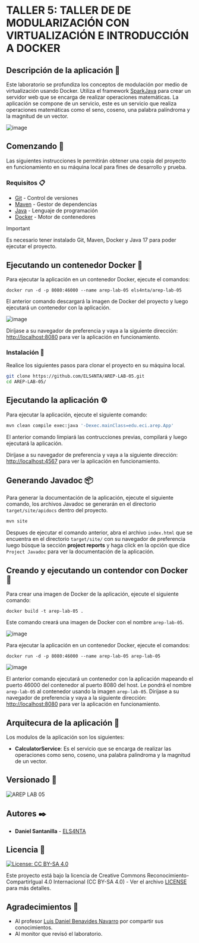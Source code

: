 # TALLER 5: TALLER DE DE MODULARIZACIÓN CON VIRTUALIZACIÓN E INTRODUCCIÓN A DOCKER

## Descripción de la aplicación 📖

Este laboratorio se profundiza los conceptos de modulación por medio de virtualización usando Docker. Utiliza el framework [SparkJava](https://sparkjava.com/) para crear un servidor web que se encarga de realizar operaciones matemáticas. La aplicación se compone de un servicio, este es un servicio que realiza operaciones matemáticas como el seno, coseno, una palabra palíndroma y la magnitud de un vector.

![image](https://github.com/ELS4NTA/AREP-LAB-05/assets/99996670/20a8b06a-6a0d-4f43-8601-93338012bab1)

## Comenzando 🚀

Las siguientes instrucciones le permitirán obtener una copia del proyecto en funcionamiento en su máquina local para fines de desarrollo y prueba.

### Requisitos 📋

- [Git](https://git-scm.com/) - Control de versiones
- [Maven](https://maven.apache.org/) - Gestor de dependencias
- [Java](https://www.oracle.com/java/technologies/downloads/#java17) - Lenguaje de programación
- [Docker](https://www.docker.com/) - Motor de contenedores

> [!IMPORTANT]
> Es necesario tener instalado Git, Maven, Docker y Java 17 para poder ejecutar el proyecto.

## Ejecutando un contenedor Docker 🐳

Para ejecutar la aplicación en un contenedor Docker, ejecute el  comandos:

```docker
docker run -d -p 8080:46000 --name arep-lab-05 els4nta/arep-lab-05
```

El anterior comando descargará la imagen de Docker del proyecto y luego ejecutará un contenedor con la aplicación.

![image](https://github.com/ELS4NTA/AREP-LAB-05/assets/99996670/c2a2fab5-eeeb-4414-8b08-6960c79ae332)

Diríjase a su navegador de preferencia y vaya a la siguiente dirección: [http://localhost:8080](http://localhost:8080) para ver la aplicación en funcionamiento.

### Instalación 🔧

Realice los siguientes pasos para clonar el proyecto en su máquina local.

```bash
git clone https://github.com/ELS4NTA/AREP-LAB-05.git
cd AREP-LAB-05/
```

## Ejecutando la aplicación ⚙️

Para ejecutar la aplicación, ejecute el siguiente comando:

```bash
mvn clean compile exec:java '-Dexec.mainClass=edu.eci.arep.App'
```

El anterior comando limpiará las contrucciones previas, compilará y luego ejecutará la aplicación.

Diríjase a su navegador de preferencia y vaya a la siguiente dirección: [http://localhost:4567](http://localhost:4567) para ver la aplicación en funcionamiento.

## Generando Javadoc 📦

Para generar la documentación de la aplicación, ejecute el siguiente comando, los archivos Javadoc se generarán en el directorio `target/site/apidocs` dentro del proyecto.

```bash
mvn site
```

Despues de ejecutar el comando anterior, abra el archivo `index.html` que se encuentra en el directorio `target/site/` con su navegador de preferencia luego búsque la sección **project reports** y haga click en la opción que dice `Project Javadoc` para ver la documentación de la aplicación.

## Creando y ejecutando un contendor con Docker 🐳

Para crear una imagen de Docker de la aplicación, ejecute el siguiente comando:

```docker
docker build -t arep-lab-05 .
```

Este comando creará una imagen de Docker con el nombre `arep-lab-05`.

![image](https://github.com/ELS4NTA/AREP-LAB-05/assets/99996670/3502e710-8088-4d29-9043-73af7577f1cf)

Para ejecutar la aplicación en un contenedor Docker, ejecute el  comandos:

```docker
docker run -d -p 8080:46000 --name arep-lab-05 arep-lab-05
```

![image](https://github.com/ELS4NTA/AREP-LAB-05/assets/99996670/c1a212ba-70f6-4f6b-af4d-e1b6f704545f)

El anterior comando ejecutará un contenedor con la aplicación mapeando el puerto 46000 del contenedor al puerto 8080 del host. Le pondrá el nombre `arep-lab-05` al contenedor usando la imagen `arep-lab-05`. Diríjase a su navegador de preferencia y vaya a la siguiente dirección: [http://localhost:8080](http://localhost:8080) para ver la aplicación en funcionamiento.

## Arquitecura de la aplicación 📐

Los modulos de la aplicación son los siguientes:

- **CalculatorService**: Es el servicio que se encarga de realizar las operaciones como seno, coseno, una palabra palindroma y la magnitud de un vector.

## Versionado 📌

  ![AREP LAB 05](https://img.shields.io/badge/AREP_LAB_05-v1.0.0-blue)

## Autores ✒️

- **Daniel Santanilla** - [ELS4NTA](https://github.com/ELS4NTA)

## Licencia 📄

[![License: CC BY-SA 4.0](https://licensebuttons.net/l/by-sa/4.0/88x31.png)](https://creativecommons.org/licenses/by-sa/4.0/)

Este proyecto está bajo la licencia de Creative Commons Reconocimiento-CompartirIgual 4.0 Internacional (CC BY-SA 4.0) - Ver el archivo [LICENSE](LICENSE) para más detalles.

## Agradecimientos 🎁

- Al profesor [Luis Daniel Benavides Navarro](https://ldbn.is.escuelaing.edu.co/) por compartir sus conocimientos.
- Al monitor que revisó el laboratorio.

